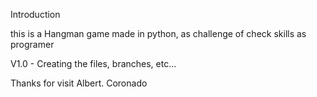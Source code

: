 Introduction

this is a Hangman game made in python, as challenge of check skills as programer

V1.0 - Creating the files, branches, etc...


Thanks for visit
Albert. Coronado


